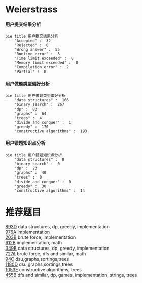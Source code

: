 # Weierstrass

<!-- tabs:start -->



#### **用户提交结果分析**

```mermaid
pie title 用户提交结果分析
    "Accepted" :  32
    "Rejected" :  0
    "Wrong answer" :  55
    "Runtime error" :  3
    "Time limit exceeded" :  8
    "Memory limit exceeded" :  0
    "Compilation error" :  2
    "Partial" :  0
```

#### **用户做题类型偏好分析**

```mermaid
pie title 用户做题类型偏好分析
    "data structures" :  166
    "binary search" :  267
    "dp" :  83
    "graphs" :  64
    "trees" :  4
    "divide and conquer" :  1
    "greedy" :  170
    "constructive algorithms" :  193
```
#### **用户错题知识点分析**

```mermaid
pie title 用户错题知识点分析
    "data structures" :  8
    "binary search" :  0
    "dp" :  23
    "graphs" :  40
    "trees" :  0
    "divide and conquer" :  0
    "greedy" :  30
    "constructive algorithms" :  14
```



<!-- tabs:end -->
# 推荐题目
[893D](https://codeforces.com/contest/893/problem/D)		data structures,
                        dp,
                        greedy,
                        implementation		  
[976A](https://codeforces.com/contest/976/problem/A)		implementation		  
[203B](https://codeforces.com/contest/203/problem/B)		brute force,
                        implementation		  
[612B](https://codeforces.com/contest/612/problem/B)		implementation,
                        math		  
[349B](https://codeforces.com/contest/349/problem/B)		data structures,
                        dp,
                        greedy,
                        implementation		  
[727A](https://codeforces.com/contest/727/problem/A)		brute force,
                        dfs and similar,
                        math		  
[94C](https://codeforces.com/contest/94/problem/C)		dsu,graphs,sortings,trees		  
[1180D](https://codeforces.com/contest/1180/problem/D)		dsu,graphs,sortings,trees		  
[1053E](https://codeforces.com/contest/1053/problem/E)		constructive algorithms,
                        trees		  
[455B](https://codeforces.com/contest/455/problem/B)		dfs and similar,
                        dp,
                        games,
                        implementation,
                        strings,
                        trees		  
